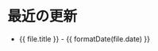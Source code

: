 # 最近の更新

<script setup>
import { data as fileUpdates } from './recent-updates.data.ts'
import { formatDate } from '../.vitepress/utils'
</script>

<ul>
  <li v-for="(file, index) in fileUpdates" :key="file.filePath">
    <a :href="file.url">{{ file.title }}</a>
    <!--  -->
    <Badge v-if="file.status === 'A'" type="tip" text="Added" />
    <Badge v-else-if="file.status === 'D'" type="danger" text="Deleted" />
    <Badge v-else-if="file.status.startsWith('R')" type="warning" text="Renamed" />
    <!--  -->
    <span
      v-if="index === 0 || formatDate(file.date) !== formatDate(fileUpdates[index - 1].date)"
      class="text-xs text-[var(--vp-c-text-2)]"
    >
      - {{ formatDate(file.date) }}
    </span>
  </li>
</ul>
